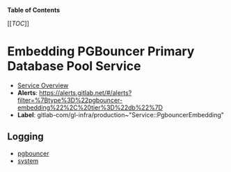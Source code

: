 <!-- MARKER: do not edit this section directly. Edit services/service-catalog.yml then run scripts/generate-docs -->

**Table of Contents**

[[_TOC_]]

# Embedding PGBouncer Primary Database Pool Service

* [Service Overview](https://dashboards.gitlab.net/d/pgbouncer-main/pgbouncer-overview)
* **Alerts**: <https://alerts.gitlab.net/#/alerts?filter=%7Btype%3D%22pgbouncer-embedding%22%2C%20tier%3D%22db%22%7D>
* **Label**: gitlab-com/gl-infra/production~"Service::PgbouncerEmbedding"

## Logging

* [pgbouncer](https://log.gprd.gitlab.net/goto/3fb9391e5ef07b47aac2fce6fda175d9)
* [system](https://log.gprd.gitlab.net/goto/ae311f6f133cc1c45b62541977081043)

<!-- END_MARKER -->

<!-- ## Summary -->

<!-- ## Architecture -->

<!-- ## Performance -->

<!-- ## Scalability -->

<!-- ## Availability -->

<!-- ## Durability -->

<!-- ## Security/Compliance -->

<!-- ## Monitoring/Alerting -->

<!-- ## Links to further Documentation -->
